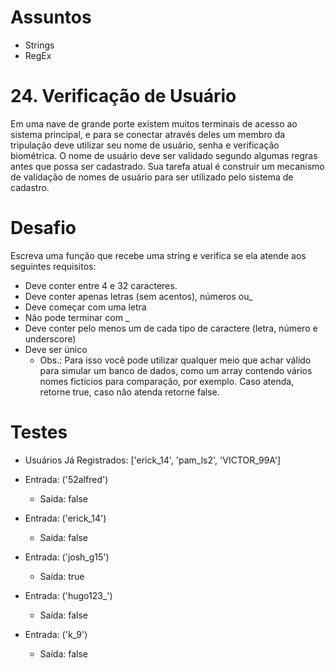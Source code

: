 # Assuntos
- Strings
- RegEx

# 24. Verificação de Usuário
Em uma nave de grande porte existem muitos terminais de acesso ao sistema principal, e para se conectar através deles um membro da tripulação deve utilizar seu nome de usuário, senha e verificação biométrica.
O nome de usuário deve ser validado segundo algumas regras antes que possa ser cadastrado.
Sua tarefa atual é construir um mecanismo de validação de nomes de usuário para ser utilizado pelo sistema de cadastro.

# Desafio
Escreva uma função que recebe uma string e verifica se ela atende aos seguintes requisitos:
- Deve conter entre 4 e 32 caracteres.
- Deve conter apenas letras (sem acentos), números ou_
- Deve começar com uma letra
- Não pode terminar com _
- Deve conter pelo menos um de cada tipo de caractere (letra, número e underscore)
- Deve ser único
  - Obs.: Para isso você pode utilizar qualquer meio que achar válido para simular um banco de dados, como um array contendo vários nomes fictícios para comparação, por exemplo. Caso atenda, retorne true, caso não atenda retorne false.

# Testes
- Usuários Já Registrados: ['erick_14', 'pam_ls2', 'VICTOR_99A']

- Entrada: ('52alfred')
  - Saída: false
- Entrada: ('erick_14')
  - Saída: false
- Entrada: ('josh_g15')
  - Saída: true
- Entrada: ('hugo123_')
  - Saída: false
- Entrada: ('k_9')
  - Saída: false